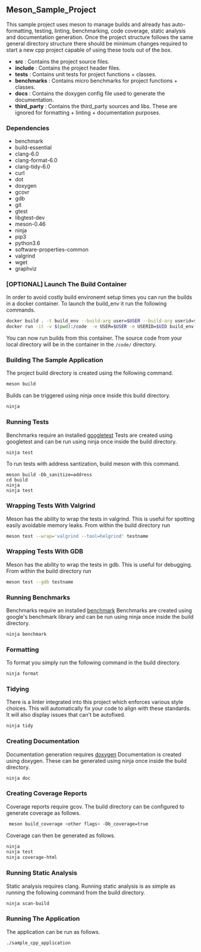 ## Meson_Sample_Project

This sample project uses meson to manage builds and already has auto-formatting, testing, linting, benchmarking, code coverage, static analysis and documentation generation.
Once the project structure follows the same general directory structure there should be minimum changes required to start a new cpp project capable of using these tools out of the box.

* **src** : Contains the project source files.
* **include** : Contains the project header files.
* **tests** : Contains unit tests for project functions + classes.
* **benchmarks** :  Contains micro benchmarks for project functions + classes.
* **docs** : Contains the doxygen config file used to generate the documentation.
* **third_party** : Contains the third_party sources and libs. These are ignored for formatting + linting + documentation purposes.

### Dependencies

* benchmark
* build-essential
* clang-6.0 
* clang-format-6.0
* clang-tidy-6.0
* curl
* dot
* doxygen
* gcovr
* gdb
* git
* gtest
* libgtest-dev
* meson-0.46
* ninja
* pip3
* python3.6
* software-properties-common
* valgrind
* wget
* graphviz

### [OPTIONAL] Launch The Build Container

In order to avoid costly build environemt setup times you can run the builds in a docker container. To launch the build_env it run the following commands.

```bash
docker build . -t build_env --build-arg user=$USER --build-arg userid=$UID
docker run -it -v $(pwd):/code  -e USER=$USER -e USERID=$UID build_env bash
```
You can now run builds from this container. The source code from your local directory will be in the container in the `/code/` directory.

### Building The Sample Application

The project build directory is created using the following command.
```bash
meson build
```

Builds can be triggered using ninja once inside this build directory.
```bash
ninja
```

### Running Tests

Benchmarks require an installed [googletest](https://github.com/google/googletest)
Tests are created using googletest and can be run using ninja once inside the build directory.

```bash
ninja test
```

To run tests with address santization, build meson with this command.

```
meson build -Db_sanitize=address
cd build
ninja
ninja test
```

### Wrapping Tests With Valgrind

Meson has the ability to wrap the tests in valgrind. This is useful for spotting easily avoidable memory leaks. From within the build directory run

```bash
meson test --wrap='valgrind --tool=helgrind' testname
```

### Wrapping Tests With GDB

Meson has the ability to wrap the tests in gdb. This is useful for debugging. From within the build directory run

```bash
meson test --gdb testname
```

### Running Benchmarks

Benchmarks require an installed [benchmark](https://github.com/google/benchmark)
Benchmarks are created using google's benchmark library and can be run using ninja once inside the build directory.

```bash
ninja benchmark
```

### Formatting

To format you simply run the following command in the build directory.

```bash
ninja format
```

### Tidying

There is a linter integrated into this project which enforces various style choices. This will automatically fix your code to align with these standards. It will also display issues that can't be autofixed.

```bash
ninja tidy
```

### Creating Documentation

Documentation generation requires [doxygen](https://github.com/doxygen/doxygen)
Documentation is created using doxygen. These can be generated using ninja once inside the build directory.

```bash
ninja doc
```

### Creating Coverage Reports

Coverage reports require gcov.
The build directory can be configured to generate coverage as follows.

```bash
 meson build_coverage <other flags> -Db_coverage=true
```
Coverage can then be generated as follows.

```bash
ninja
ninja test
ninja coverage-html
```
### Running Static Analysis

Static analysis requires clang.
Running static analysis is as simple as running the following command from the build directory.

```bash
ninja scan-build
```

### Running The Application

The application can be run as follows.

```bash
./sample_cpp_application
```
